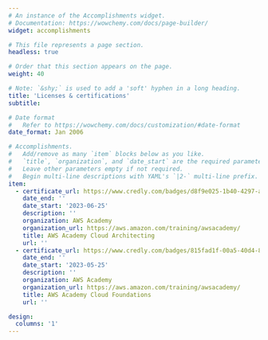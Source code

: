 ```yaml
---
# An instance of the Accomplishments widget.
# Documentation: https://wowchemy.com/docs/page-builder/
widget: accomplishments

# This file represents a page section.
headless: true

# Order that this section appears on the page.
weight: 40

# Note: `&shy;` is used to add a 'soft' hyphen in a long heading.
title: 'Licenses & certifications'
subtitle:

# Date format
#   Refer to https://wowchemy.com/docs/customization/#date-format
date_format: Jan 2006

# Accomplishments.
#   Add/remove as many `item` blocks below as you like.
#   `title`, `organization`, and `date_start` are the required parameters.
#   Leave other parameters empty if not required.
#   Begin multi-line descriptions with YAML's `|2-` multi-line prefix.
item:
  - certificate_url: https://www.credly.com/badges/d8f9e025-1b40-4297-aafd-d9d3f5989bed/linked_in_profile
    date_end: ''
    date_start: '2023-06-25'
    description: ''
    organization: AWS Academy
    organization_url: https://aws.amazon.com/training/awsacademy/
    title: AWS Academy Cloud Architecting
    url: ''
  - certificate_url: https://www.credly.com/badges/815fad1f-00a5-40d4-84f5-b5d1bb7c0760/linked_in_profile
    date_end: ''
    date_start: '2023-05-25'
    description: ''
    organization: AWS Academy
    organization_url: https://aws.amazon.com/training/awsacademy/
    title: AWS Academy Cloud Foundations
    url: ''

design:
  columns: '1'
---
```

